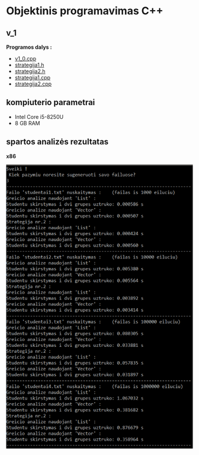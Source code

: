 # Objektinis programavimas C++

## v_1

**Programos dalys :**
* [v1_0.cpp](https://github.com/siveta/first_project/blob/v_1.0/v1_0.cpp)
* [strategija1.h](https://github.com/siveta/first_project/blob/v_1.0/strategija1.h)
* [strategija2.h](https://github.com/siveta/first_project/blob/v_1.0/strategija2.h)
* [strategija1.cpp](https://github.com/siveta/first_project/blob/v_1.0/strategija1.cpp)
* [strategija2.cpp](https://github.com/siveta/first_project/blob/v_1.0/strategija2.cpp)

## kompiuterio parametrai
* Intel Core i5-8250U
* 8 GB RAM 

## spartos analizės rezultatas
**x86**

![](https://github.com/siveta/first_project/blob/v_1.0/v1.png)
